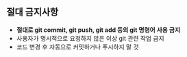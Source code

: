 ## 절대 금지사항
- **절대로 git commit, git push, git add 등의 git 명령어 사용 금지**
- 사용자가 명시적으로 요청하지 않은 이상 git 관련 작업 금지
- 코드 변경 후 자동으로 커밋하거나 푸시하지 말 것